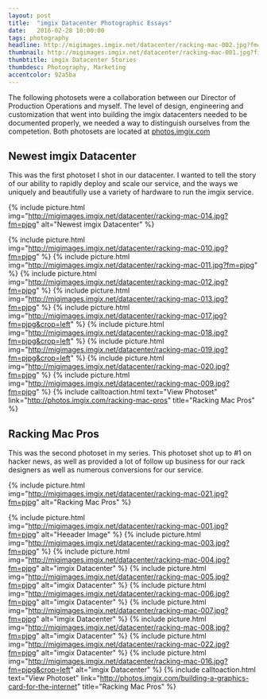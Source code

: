 ```yaml
---
layout: post
title:  "imgix Datacenter Photographic Essays"
date:   2016-02-28 10:00:00
tags: photography
headline: http://migimages.imgix.net/datacenter/racking-mac-002.jpg?fm=pjpg&h=400&fit=crop&crop=entropy&auto=format
thumbnail: http://migimages.imgix.net/datacenter/racking-mac-001.jpg?fit=crop&fm=pjpg&q=80&bg=fff&auto=format&chromasub=444
thumbtitle: imgix Datacenter Stories
thumbdesc: Photography, Marketing
accentcolor: 92a5ba
---
```


<!-- <div class='js-maker-embed' data-maker-embed-id='24476' data-maker-type='socialstory' data-story-title='Migs Stuff' data-maker-initial-height='2000px' data-maker-font-family='sans-serif' data-no-attribution='true' data-no-title='true' data-no-cover='false' data-no-share='true' data-no-tags='true' data-story-nav='false' style='height: auto; width: 100%;'></div><script async src='https://makerassets1.maker.me/assets/embeds/embed_base.js'></script> -->

<section>
<p>The following photosets were a collaboration between our Director of Production Operations and myself. The level of design, engineering and customization that went into building the imgix datacenters needed to be documented properly, we needed a way to distinguish ourselves from the competetion. Both photosets are located at <a href="http://photos.imgix.com/" target="_blank">photos.imgix.com</a></p>


<h2>Newest imgix Datacenter</h2>
<p>This was the first photoset I shot in our datacenter. I wanted to tell the story of our ability to rapidly deploy and scale our service, and the ways we uniquely and beautifully use a variety of hardware to run the imgix service.</p>
</section>

{% include picture.html img="http://migimages.imgix.net/datacenter/racking-mac-014.jpg?fm=pjpg" alt="Newest imgix Datacenter" %}


{% include picture.html img="http://migimages.imgix.net/datacenter/racking-mac-010.jpg?fm=pjpg"  %}
{% include picture.html img="http://migimages.imgix.net/datacenter/racking-mac-011.jpg?fm=pjpg"  %}
{% include picture.html img="http://migimages.imgix.net/datacenter/racking-mac-012.jpg?fm=pjpg"  %}
{% include picture.html img="http://migimages.imgix.net/datacenter/racking-mac-013.jpg?fm=pjpg"  %}
{% include picture.html img="http://migimages.imgix.net/datacenter/racking-mac-017.jpg?fm=pjpg&crop=left"  %}
{% include picture.html img="http://migimages.imgix.net/datacenter/racking-mac-018.jpg?fm=pjpg&crop=left"  %}
{% include picture.html img="http://migimages.imgix.net/datacenter/racking-mac-019.jpg?fm=pjpg&crop=left"  %}
{% include picture.html img="http://migimages.imgix.net/datacenter/racking-mac-020.jpg?fm=pjpg"  %}
{% include picture.html img="http://migimages.imgix.net/datacenter/racking-mac-009.jpg?fm=pjpg"  %}
{% include calltoaction.html text="View Photoset" link="http://photos.imgix.com/racking-mac-pros" title="Racking Mac Pros" %}



<section>
<h2>Racking Mac Pros</h2>
<p>This was the second photoset in my series. This photoset shot up to #1 on hacker news, as well as provided a lot of follow up business for our rack designers as well as numerous conversions for our service.</p>
</section>

{% include picture.html img="http://migimages.imgix.net/datacenter/racking-mac-021.jpg?fm=pjpg" alt="Racking Mac Pros" %}


{% include picture.html img="http://migimages.imgix.net/datacenter/racking-mac-001.jpg?fm=pjpg" alt="Heeader Image" %}
{% include picture.html img="http://migimages.imgix.net/datacenter/racking-mac-003.jpg?fm=pjpg" %}
{% include picture.html img="http://migimages.imgix.net/datacenter/racking-mac-004.jpg?fm=pjpg" alt="imgix Datacenter" %}
{% include picture.html img="http://migimages.imgix.net/datacenter/racking-mac-005.jpg?fm=pjpg" alt="imgix Datacenter" %}
{% include picture.html img="http://migimages.imgix.net/datacenter/racking-mac-006.jpg?fm=pjpg" alt="imgix Datacenter" %}
{% include picture.html img="http://migimages.imgix.net/datacenter/racking-mac-007.jpg?fm=pjpg" alt="imgix Datacenter" %}
{% include picture.html img="http://migimages.imgix.net/datacenter/racking-mac-008.jpg?fm=pjpg" alt="imgix Datacenter" %}
{% include picture.html img="http://migimages.imgix.net/datacenter/racking-mac-022.jpg?fm=pjpg" alt="imgix Datacenter" %}
{% include picture.html img="http://migimages.imgix.net/datacenter/racking-mac-016.jpg?fm=pjpg&crop=left" alt="imgix Datacenter" %}
{% include calltoaction.html text="View Photoset" link="http://photos.imgix.com/building-a-graphics-card-for-the-internet" title="Racking Mac Pros" %}





